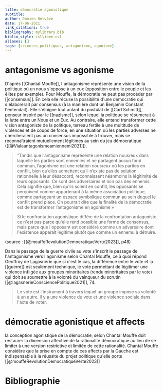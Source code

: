 ```yaml
---
title: démocratie agonistique
subtitle:
author: Damien Belvèze
date: 17-06-2021
link_citations: true
bibliography: mylibrary.bib
biblio_style: csl\ieee.csl
aliases: []
tags: [sciences_politiques, antagonisme, agonisme]
---
```


# antagonisme vs agonisme

D'après [[Chantal Mouffe]], l'antagonisme représente une vision de la politique où un nous s'oppose à un eux (opposition entre le peuple et les élites par exemple). 
Pour Mouffe, la démocratie ne peut pas procéder par [[consensus]]. En cela elle récuse la possibilité d'une démocratie qui s'élaborerait par consensus (à la manière dont un Benjamin Constant l'entendait).
Elle s'éloigne tout autant du postulat de [[Carl Schmitt]], penseur inspiré par le [[nazisme]], selon lequel la politique se résumerait à la lutte entre un Nous et un Eux. 
Au contraire, elle entend transformer cette vision antagoniste de la politique, terreau fertile à une multitude de violences et de coups de force, en une situation où les parties adverses ne chercheraient pas un consensus impossible à trouver, mais se reconnaîtraient mutuellement légitimes au sein du jeu démocratique ([[@Vialaantagonismeamiennemi2021]]).

> "Tandis que l’antagonisme représente une relation nous/eux dans laquelle les parties sont ennemies et ne partagent aucun fond commun, l’agonisme est une relation nous/eux où les parties en conflit, bien qu’elles admettent qu’il n’existe pas de solution rationnelle à leur désaccord, reconnaissent néanmoins la légitimité de leurs opposants. Ce sont des adversaires et non pas des ennemis. Cela signifie que, bien qu’ils soient en conflit, les opposants se perçoivent comme appartenant à la même association politique, comme partageant un espace symbolique commun au sein duquel le conflit prend place. On pourrait dire que la finalité de la démocratie est de transformer l’antagonisme en agonisme »


> Si le confrontation agonistique diffère de la confrontation antagoniste, ce n'est pas parce qu'elle rend possible une forme de consensus, mais parce que l'opposant est considéré comme un adversaire dont l'existence apparaît légitime plutôt que comme un ennemu à détruire.

(source : [[@mouffeRevolutionDemocratiqueVerte2023]], p48)

Dans le passage de la guerre civile au vote s'inscrit le passage de l'antagonisme vers l'agonisme selon Chantal Mouffe, ce à quoi répond Geoffroy de Lagasnerie que si c'est le cas, la différence entre le vote et la [[guerre]] est seulement technique, le vote permettant de légitimer une violence infligée aux groupes minoritaires (rendu minoritaires par le vote) qui doit se soumettre à la volonté du vainqueur du scrutin [[@lagasnerieConsciencePolitique2021]], 74. 

> Le vote est l'instrument à travers lequel un groupe impose sa volonté à un autre. Il y a une violence du vote et une violence sociale dans l'acte de voter. 

# démocratie agonistique et affects

la conception agonistique de la démocratie, selon Chantal Mouffe doit restaurer la dimension affective de la rationalité démocratique au lieu de se limiter à une version restrictive et limitée de cette rationalité. 
Chantal Mouffe considère que la prise en compte de ces affects par la Gauche est indispensable  à la réussite du projet politique qu'elle porte [[@mouffeRevolutionDemocratiqueVerte2023]]




# Bibliographie
